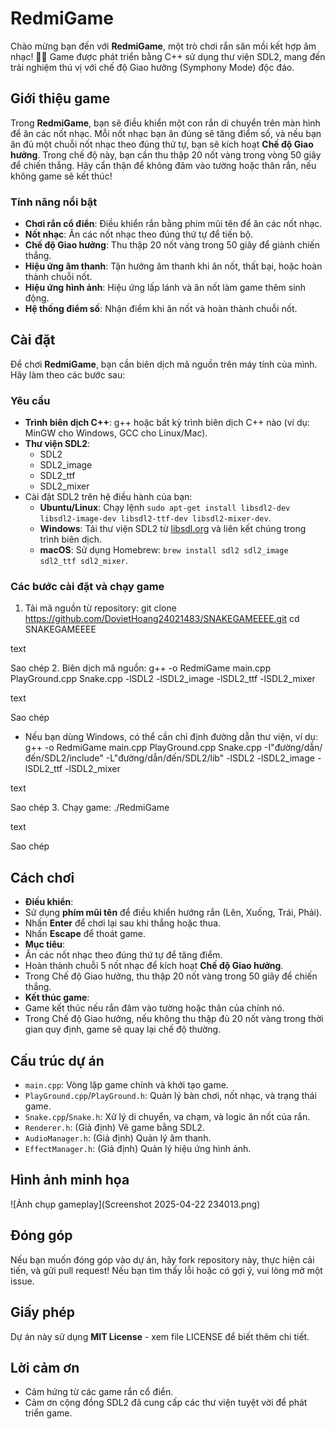 # RedmiGame

Chào mừng bạn đến với **RedmiGame**, một trò chơi rắn săn mồi kết hợp âm nhạc! 🐍🎵 Game được phát triển bằng C++ sử dụng thư viện SDL2, mang đến trải nghiệm thú vị với chế độ Giao hưởng (Symphony Mode) độc đáo.

## Giới thiệu game

Trong **RedmiGame**, bạn sẽ điều khiển một con rắn di chuyển trên màn hình để ăn các nốt nhạc. Mỗi nốt nhạc bạn ăn đúng sẽ tăng điểm số, và nếu bạn ăn đủ một chuỗi nốt nhạc theo đúng thứ tự, bạn sẽ kích hoạt **Chế độ Giao hưởng**. Trong chế độ này, bạn cần thu thập 20 nốt vàng trong vòng 50 giây để chiến thắng. Hãy cẩn thận để không đâm vào tường hoặc thân rắn, nếu không game sẽ kết thúc!

### Tính năng nổi bật

- **Chơi rắn cổ điển**: Điều khiển rắn bằng phím mũi tên để ăn các nốt nhạc.
- **Nốt nhạc**: Ăn các nốt nhạc theo đúng thứ tự để tiến bộ.
- **Chế độ Giao hưởng**: Thu thập 20 nốt vàng trong 50 giây để giành chiến thắng.
- **Hiệu ứng âm thanh**: Tận hưởng âm thanh khi ăn nốt, thất bại, hoặc hoàn thành chuỗi nốt.
- **Hiệu ứng hình ảnh**: Hiệu ứng lấp lánh và ăn nốt làm game thêm sinh động.
- **Hệ thống điểm số**: Nhận điểm khi ăn nốt và hoàn thành chuỗi nốt.

## Cài đặt

Để chơi **RedmiGame**, bạn cần biên dịch mã nguồn trên máy tính của mình. Hãy làm theo các bước sau:

### Yêu cầu

- **Trình biên dịch C++**: g++ hoặc bất kỳ trình biên dịch C++ nào (ví dụ: MinGW cho Windows, GCC cho Linux/Mac).
- **Thư viện SDL2**:
  - SDL2
  - SDL2_image
  - SDL2_ttf
  - SDL2_mixer
- Cài đặt SDL2 trên hệ điều hành của bạn:
  - **Ubuntu/Linux**: Chạy lệnh `sudo apt-get install libsdl2-dev libsdl2-image-dev libsdl2-ttf-dev libsdl2-mixer-dev`.
  - **Windows**: Tải thư viện SDL2 từ [libsdl.org](https://www.libsdl.org/) và liên kết chúng trong trình biên dịch.
  - **macOS**: Sử dụng Homebrew: `brew install sdl2 sdl2_image sdl2_ttf sdl2_mixer`.

### Các bước cài đặt và chạy game

1. Tải mã nguồn từ repository:
git clone https://github.com/DovietHoang24021483/SNAKEGAMEEEE.git
cd SNAKEGAMEEEE

text

Sao chép
2. Biên dịch mã nguồn:
g++ -o RedmiGame main.cpp PlayGround.cpp Snake.cpp -lSDL2 -lSDL2_image -lSDL2_ttf -lSDL2_mixer

text

Sao chép
- Nếu bạn dùng Windows, có thể cần chỉ định đường dẫn thư viện, ví dụ:
g++ -o RedmiGame main.cpp PlayGround.cpp Snake.cpp -I"đường/dẫn/đến/SDL2/include" -L"đường/dẫn/đến/SDL2/lib" -lSDL2 -lSDL2_image -lSDL2_ttf -lSDL2_mixer

text

Sao chép
3. Chạy game:
./RedmiGame

text

Sao chép

## Cách chơi

- **Điều khiển**:
- Sử dụng **phím mũi tên** để điều khiển hướng rắn (Lên, Xuống, Trái, Phải).
- Nhấn **Enter** để chơi lại sau khi thắng hoặc thua.
- Nhấn **Escape** để thoát game.
- **Mục tiêu**:
- Ăn các nốt nhạc theo đúng thứ tự để tăng điểm.
- Hoàn thành chuỗi 5 nốt nhạc để kích hoạt **Chế độ Giao hưởng**.
- Trong Chế độ Giao hưởng, thu thập 20 nốt vàng trong 50 giây để chiến thắng.
- **Kết thúc game**:
- Game kết thúc nếu rắn đâm vào tường hoặc thân của chính nó.
- Trong Chế độ Giao hưởng, nếu không thu thập đủ 20 nốt vàng trong thời gian quy định, game sẽ quay lại chế độ thường.

## Cấu trúc dự án

- `main.cpp`: Vòng lặp game chính và khởi tạo game.
- `PlayGround.cpp`/`PlayGround.h`: Quản lý bàn chơi, nốt nhạc, và trạng thái game.
- `Snake.cpp`/`Snake.h`: Xử lý di chuyển, va chạm, và logic ăn nốt của rắn.
- `Renderer.h`: (Giả định) Vẽ game bằng SDL2.
- `AudioManager.h`: (Giả định) Quản lý âm thanh.
- `EffectManager.h`: (Giả định) Quản lý hiệu ứng hình ảnh.

## Hình ảnh minh họa

![Ảnh chụp gameplay](Screenshot 2025-04-22 234013.png)

## Đóng góp

Nếu bạn muốn đóng góp vào dự án, hãy fork repository này, thực hiện cải tiến, và gửi pull request! Nếu bạn tìm thấy lỗi hoặc có gợi ý, vui lòng mở một issue.

## Giấy phép

Dự án này sử dụng **MIT License** - xem file LICENSE để biết thêm chi tiết.

## Lời cảm ơn

- Cảm hứng từ các game rắn cổ điển.
- Cảm ơn cộng đồng SDL2 đã cung cấp các thư viện tuyệt vời để phát triển game.
